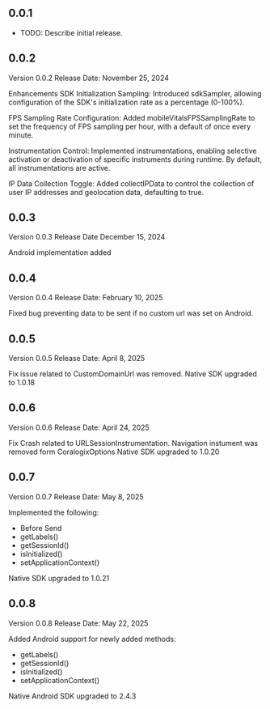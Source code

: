## 0.0.1

* TODO: Describe initial release.

## 0.0.2
Version 0.0.2
Release Date: November 25, 2024

Enhancements
SDK Initialization Sampling: Introduced sdkSampler, allowing configuration of the SDK's initialization rate as a percentage (0-100%).

FPS Sampling Rate Configuration: Added mobileVitalsFPSSamplingRate to set the frequency of FPS sampling per hour, with a default of once every minute.

Instrumentation Control: Implemented instrumentations, enabling selective activation or deactivation of specific instruments during runtime. By default, all instrumentations are active.

IP Data Collection Toggle: Added collectIPData to control the collection of user IP addresses and geolocation data, defaulting to true.

## 0.0.3
Version 0.0.3
Release Date December 15, 2024

Android implementation added

## 0.0.4
Version 0.0.4
Release Date: February 10, 2025

Fixed bug preventing data to be sent if no custom url was set on Android.

## 0.0.5
Version 0.0.5
Release Date: April 8, 2025

Fix issue related to CustomDomainUrl was removed. 
Native SDK upgraded to 1.0.18

## 0.0.6
Version 0.0.6
Release Date: April 24, 2025

Fix Crash related to URLSessionInstrumentation.
Navigation instument was removed form CoralogixOptions 
Native SDK upgraded to 1.0.20

## 0.0.7
Version 0.0.7
Release Date: May 8, 2025

Implemented the following:
* Before Send
* getLabels()
* getSessionId()
* isInitialized()
* setApplicationContext()

Native SDK upgraded to 1.0.21

## 0.0.8
Version 0.0.8
Release Date: May 22, 2025

Added Android support for newly added methods:
* getLabels()
* getSessionId()
* isInitialized()
* setApplicationContext()

Native Android SDK upgraded to 2.4.3